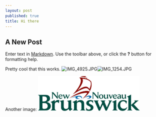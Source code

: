 ```yaml
---
layout: post
published: true
title: Hi there
---
```



## A New Post

Enter text in [Markdown](http://daringfireball.net/projects/markdown/). Use the toolbar above, or click the **?** button for formatting help.

Pretty cool that this works. ![IMG_4925.JPG]({{site.baseurl}}/media/IMG_4925.JPG)![IMG_1254.JPG]({{site.baseurl}}/media/IMG_1254.JPG)

Another image:&nbsp;![](/uploads/versions/gnb---x----325-112x---.png)
